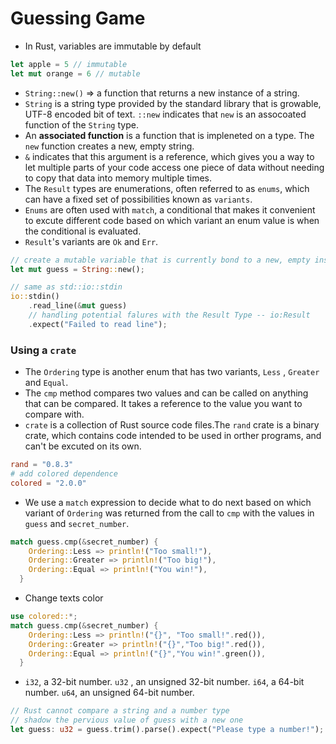 # Guessing Game

- In Rust, variables are immutable by default

```rust
let apple = 5 // immutable
let mut orange = 6 // mutable
```

- `String::new()` => a function that returns a new instance of a string.
- `String` is a string type provided by the standard library that is growable, UTF-8 encoded bit of text. `::new` indicates that `new` is an assocoated function of the `String` type.
- An **associated function** is a function that is impleneted on a type. The `new` function creates a new, empty string.
- `&` indicates that this argument is a reference, which gives you a way to let multiple parts of your code access one piece of data without needing to copy that data into memory multiple times.
- The `Result` types are enumerations, often referred to as `enums`, which can have a fixed set of possibilities known as `variants`.
- `Enums` are often used with `match`, a conditional that makes it convenient to excute different code based on which variant an enum value is when the conditional is evaluated.
- `Result`'s variants are `Ok` and `Err`.

```rust
// create a mutable variable that is currently bond to a new, empty instance of a `String`
let mut guess = String::new();

// same as std::io::stdin
io::stdin()
    .read_line(&mut guess)
    // handling potential falures with the Result Type -- io:Result
    .expect("Failed to read line");
```

### Using a `crate`

- The `Ordering` type is another enum that has two variants, `Less` , `Greater` and `Equal`.
- The `cmp` method compares two values and can be called on anything that can be compared. It takes a reference to the value you want to compare with.
- `crate` is a collection of Rust source code files.The `rand` crate is a binary crate, which contains code intended to be used in orther programs, and can't be excuted on its own.

```toml
rand = "0.8.3"
# add colored dependence
colored = "2.0.0"
```

- We use a `match` expression to decide what to do next based on which variant of `Ordering` was returned from the call to `cmp` with the values in `guess` and `secret_number`.

```rust
match guess.cmp(&secret_number) {
    Ordering::Less => println!("Too small!"),
    Ordering::Greater => println!("Too big!"),
    Ordering::Equal => println!("You win!"),
  }
```

- Change texts color

```rust
use colored::*;
match guess.cmp(&secret_number) {
    Ordering::Less => println!("{}", "Too small!".red()),
    Ordering::Greater => println!("{}","Too big!".red()),
    Ordering::Equal => println!("{}","You win!".green()),
  }
```

- `i32`, a 32-bit number. `u32` , an unsigned 32-bit number. `i64`, a 64-bit number. `u64`, an unsigned 64-bit number.

```rust
// Rust cannot compare a string and a number type
// shadow the pervious value of guess with a new one
let guess: u32 = guess.trim().parse().expect("Please type a number!");
```

